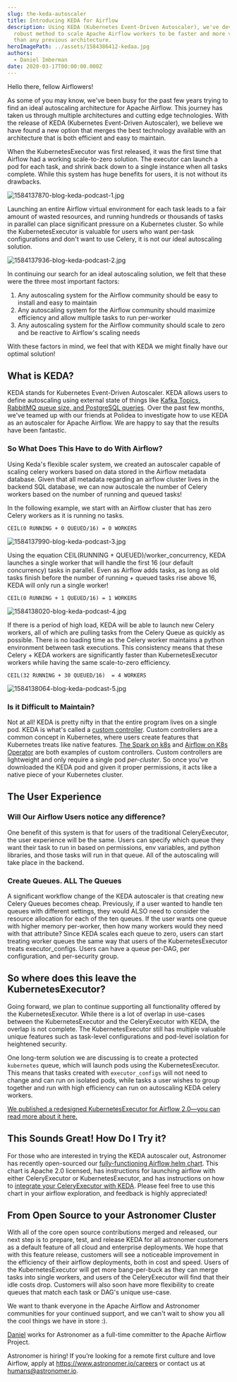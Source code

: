 ```yaml
---
slug: the-keda-autoscaler
title: Introducing KEDA for Airflow
description: Using KEDA (Kubernetes Event-Driven Autoscaler), we've developed a
  robust method to scale Apache Airflow workers to be faster and more versatile
  than any previous architecture.
heroImagePath: ../assets/1584386412-kedaa.jpg
authors:
  - Daniel Imberman
date: 2020-03-17T00:00:00.000Z
---
```

Hello there, fellow Airflowers!

As some of you may know, we've been busy for the past few years trying to find an ideal autoscaling architecture for Apache Airflow. This journey has taken us through multiple architectures and cutting edge technologies. With the release of KEDA (Kubernetes Event-Driven Autoscaler), we believe we have found a new option that merges the best technology available with an architecture that is both efficient and easy to maintain.

When the KubernetesExecutor was first released, it was the first time that Airflow had a working scale-to-zero solution. The executor can launch a pod for each task, and shrink back down to a single instance when all tasks complete. While this system has huge benefits for users, it is not without its drawbacks.

![1584137870-blog-keda-podcast-1.jpg](../assets/1584137870-blog-keda-podcast-1.jpg)

Launching an entire Airflow virtual environment for each task leads to a fair amount of wasted resources, and running hundreds or thousands of tasks in parallel can place significant pressure on a Kubernetes cluster. So while the KubernetesExecutor is valuable for users who want per-task configurations and don't want to use Celery, it is not our ideal autoscaling solution.

![1584137936-blog-keda-podcast-2.jpg](../assets/1584137936-blog-keda-podcast-2.jpg)

In continuing our search for an ideal autoscaling solution, we felt that these were the three most important factors:

1. Any autoscaling system for the Airflow community should be easy to install and easy to maintain
2. Any autoscaling system for the Airflow community should maximize efficiency and allow multiple tasks to run per-worker
3. Any autoscaling system for the Airflow community should scale to zero and be reactive to Airflow's scaling needs

With these factors in mind, we feel that with KEDA we might finally have our optimal solution!

<!-- markdownlint-disable-next-line -->

## What is KEDA?

KEDA stands for Kubernetes Event-Driven Autoscaler. KEDA allows users to define autoscaling using external state of things like [Kafka Topics, RabbitMQ queue size, and PostgreSQL queries](https://keda.sh/). Over the past few months, we've teamed up with our friends at Polidea to investigate how to use KEDA as an autoscaler for Apache Airflow. We are happy to say that the results have been fantastic.

<!-- markdownlint-disable-next-line -->

### So What Does This Have to do With Airflow?

Using Keda's flexible scaler system, we created an autoscaler capable of scaling celery workers based on data stored in the Airflow metadata database. Given that all metadata regarding an airflow cluster lives in the backend SQL database, we can now autoscale the number of Celery workers based on the number of running and queued tasks!

In the following example, we start with an Airflow cluster that has zero Celery workers as it is running no tasks.

```shell
CEIL(0 RUNNING + 0 QUEUED/16) = 0 WORKERS
```

![1584137990-blog-keda-podcast-3.jpg](../assets/1584137990-blog-keda-podcast-3.jpg)

Using the equation CEIL(RUNNING + QUEUED)/worker_concurrency, KEDA launches a single worker that will handle the first 16 (our default concurrency) tasks in parallel. Even as Airflow adds tasks, as long as old tasks finish before the number of running + queued tasks rise above 16, KEDA will only run a single worker!

```shell
CEIL(0 RUNNING + 1 QUEUED/16) = 1 WORKERS
```

![1584138020-blog-keda-podcast-4.jpg](../assets/1584138020-blog-keda-podcast-4.jpg)

If there is a period of high load, KEDA will be able to launch new Celery workers, all of which are pulling tasks from the Celery Queue as quickly as possible. There is no loading time as the Celery worker maintains a python environment between task executions. This consistency means that these Celery + KEDA workers are significantly faster than KubernetesExecutor workers while having the same scale-to-zero efficiency.

```shell
CEIL(32 RUNNING + 30 QUEUED/16)  = 4 WORKERS
```

![1584138064-blog-keda-podcast-5.jpg](../assets/1584138064-blog-keda-podcast-5.jpg)

### Is it Difficult to Maintain?

Not at all! KEDA is pretty nifty in that the entire program lives on a single pod. KEDA is what's called a [custom controller](https://kubernetes.io/docs/concepts/extend-kubernetes/api-extension/custom-resources/). Custom controllers are a common concept in Kubernetes, where users create features that Kubernetes treats like native features. [The Spark on k8s](https://programming.vip/docs/spark-on-k8s-spark-on-kubernetes-operator-faq.html) and [Airflow on K8s Operator](https://github.com/apache/airflow-on-k8s-operator) are both examples of custom controllers. Custom controllers are lightweight and only require a single pod *per-cluster*. So once you've downloaded the KEDA pod and given it proper permissions, it acts like a native piece of your Kubernetes cluster.

## The User Experience

<!-- markdownlint-disable-next-line -->

### Will Our Airflow Users notice any difference?

One benefit of this system is that for users of the traditional CeleryExecutor, the user experience will be the same. Users can specify which queue they want their task to run in based on permissions, env variables, and python libraries, and those tasks will run in that queue. All of the autoscaling will take place in the backend.

<!-- markdownlint-disable-next-line -->

### Create Queues. ALL The Queues

A significant workflow change of the KEDA autoscaler is that creating new Celery Queues becomes cheap. Previously, if a user wanted to handle ten queues with different settings, they would ALSO need to consider the resource allocation for each of the ten queues. If the user wants one queue with higher memory per-worker, then how many workers would they need with that attribute? Since KEDA scales each queue to zero, users can start treating worker queues the same way that users of the KubernetesExecutor treats executor_configs. Users can have a queue per-DAG, per configuration, and per-security group.

<!-- markdownlint-disable-next-line -->

## So where does this leave the KubernetesExecutor?

Going forward, we plan to continue supporting all functionality offered by the KubernetesExecutor. While there is a lot of overlap in use-cases between the KubernetesExecutor and the CeleryExecutor with KEDA, the overlap is not complete. The KubernetesExecutor still has multiple valuable unique features such as task-level configurations and pod-level isolation for heightened security.

One long-term solution we are discussing is to create a protected `kubernetes` queue, which will launch pods using the KubernetesExecutor. This means that tasks created with `executor_configs` will not need to change and can run on isolated pods, while tasks a user wishes to group together and run with high efficiency can run on autoscaling KEDA celery workers.

[We published a redesigned KubernetesExecutor for Airflow 2.0—you can read more about it here.](https://www.astronomer.io/blog/new-kubernetesexecutor)

[](https://www.astronomer.io/blog/new-kubernetesexecutor)<!-- markdownlint-disable-next-line -->

## This Sounds Great! How Do I Try it?

For those who are interested in trying the KEDA autoscaler out, Astronomer has recently open-sourced our [fully-functioning Airflow helm chart](https://github.com/astronomer/airflow-chart). This chart is Apache 2.0 licensed, has instructions for launching airflow with either CeleryExecutor or KubernetesExecutor, and has instructions on how to [integrate your CeleryExecutor with KEDA](https://github.com/astronomer/airflow-chart#autoscaling-with-keda). Please feel free to use this chart in your airflow exploration, and feedback is highly appreciated!

## From Open Source to your Astronomer Cluster

With all of the core open source contributions merged and released, our next step is to prepare, test, and release KEDA for all astronomer customers as a default feature of all cloud and enterprise deployments. We hope that with this feature release, customers will see a noticeable improvement in the efficiency of their airflow deployments, both in cost and speed. Users of the KubernetesExecutor will get more bang-per-buck as they can merge tasks into single workers, and users of the CeleryExecutor will find that their idle costs drop. Customers will also soon have more flexibility to create queues that match each task or DAG's unique use-case.

We want to thank everyone in the Apache Airflow and Astronomer communities for your continued support, and we can't wait to show you all the cool things we have in store :).

[Daniel](https://www.linkedin.com/in/danielimberman?originalSubdomain=co) works for Astronomer as a full-time committer to the Apache Airflow Project.

Astronomer is hiring! If you’re looking for a remote first culture and love Airflow, apply at <https://www.astronomer.io/careers> or contact us at [humans@astronomer.io](humans@astronomer.io).